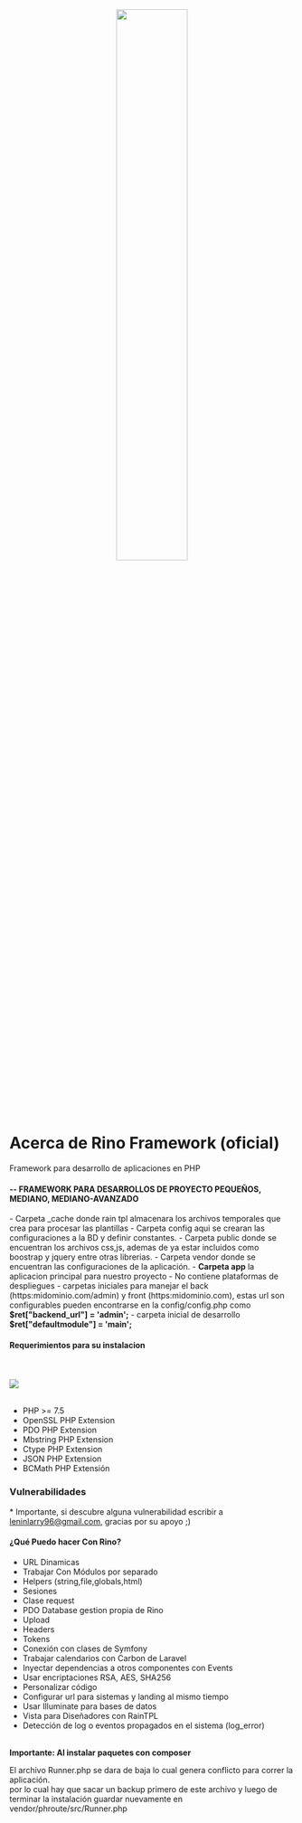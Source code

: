 <div align="center"><img src="http://opticanuevavision.pe/web/data/rino-logo.png" width="50%"></div>
<h1>Acerca de Rino Framework (oficial)</h1>

Framework para desarrollo de aplicaciones en PHP 


<h4>-- FRAMEWORK PARA DESARROLLOS DE PROYECTO PEQUEÑOS, MEDIANO, MEDIANO-AVANZADO</h4>
- Carpeta _cache donde rain tpl almacenara los archivos temporales que crea para procesar las plantillas
- Carpeta config aqui se crearan las configuraciones a la BD y definir constantes.
- Carpeta public donde se encuentran los archivos css,js, ademas de ya estar incluidos como boostrap y jquery entre otras librerias.
- Carpeta vendor donde se encuentran las configuraciones de la aplicación.
- <b>Carpeta app</b> la aplicacion principal para nuestro proyecto
- No contiene plataformas de despliegues
- carpetas iniciales para manejar el back (https:midominio.com/admin) y front (https:midominio.com), estas url son configurables pueden encontrarse en la config/config.php como <strong>$ret["backend_url"] = 'admin';</strong>
- carpeta inicial de desarrollo <strong>$ret["defaultmodule"] = 'main';</strong>

<h4>Requerimientos para su instalacion</h4>

<br><br><img src="https://lvillanera.github.io/images/rino_logo.png"><br><br>

- PHP >= 7.5
- OpenSSL PHP Extension
- PDO PHP Extension
- Mbstring PHP Extension
- Ctype PHP Extension
- JSON PHP Extension
- BCMath PHP Extensión

<h3>Vulnerabilidades</h3>
* Importante, si descubre alguna vulnerabilidad escribir a <a href="mailto:leninlarry96@gmail.com">leninlarry96@gmail.com</a>, gracias por su apoyo ;)


<h4>¿Qué Puedo hacer Con Rino?</h4>
<ul>
  <li>URL Dinamicas</li>
  <li>Trabajar Con Módulos por separado</li>
  <li>Helpers (string,file,globals,html)</li>
  <li>Sesiones</li>
  <li>Clase request</li>
  <li>PDO Database gestion propia de Rino</li>
  <li>Upload</li>
  <li>Headers</li>
  <li>Tokens</li>
  <li>Conexión con clases de Symfony</li>
  <li>Trabajar calendarios con Carbon de Laravel</li>
  <li>Inyectar dependencias a otros componentes con Events</li>
  <li>Usar encriptaciones RSA, AES, SHA256</li>
  <li>Personalizar código</li>
  <li>Configurar url para sistemas y landing al mismo tiempo</li>
  <li>Usar Illuminate para bases de datos</li>
  <li>Vista para Diseñadores con RainTPL</li>
  <li>Detección de log o eventos propagados en el sistema (log_error)</li>
</ul>
<br>
<strong>Importante: Al instalar paquetes con composer</strong>
<p>El archivo Runner.php se dara de baja lo cual genera conflicto para correr la aplicación.<br> 
por lo cual hay que sacar un backup primero de este archivo y luego de terminar la instalación guardar nuevamente en vendor/phroute/src/Runner.php</p>
